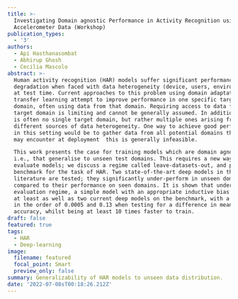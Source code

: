 ```yaml
---
title: >-
  Investigating Domain agnostic Performance in Activity Recognition using
  Accelerometer Data (Workshop)
publication_types:
  - '3'
authors:
  - Api Hasthanasombat
  - Abhirup Ghosh
  - Cecilia Mascolo
abstract: >-
  Human activity recognition (HAR) models suffer significant performance
  degradation when faced with data heterogeneity (device, users, environments)
  at test time. Current approaches to this problem using domain adaptation or
  transfer learning attempt to improve performance in one specific target
  domain, often using data from that domain. Requiring access to data from the
  target domain is limiting and cannot be generally assumed. In addition, there
  is often no single target domain, but rather multiple ones arising from
  different sources of data heterogeneity. One way to achieve good performance
  in this setting would be to gather data from all potential domains the model
  may encounter at deployment  this is generally infeasible.

  This work presents the case for training models which are domain agnostic,
  i.e., that generalise to unseen test domains. This requires a new way to
  evaluate models; we discuss a regime called leave-datasets-out, and present a
  benchmark for the task of HAR. Two state-of-the-art deep models in the
  literature are tested; they significantly under-perform in unseen domains when
  compared to their performance on seen domains. It is shown that under this new
  evaluation regime, a simple model with an appropriate inductive bias performs
  at least as well as two current deep models on the benchmark, with a p-value
  in the order of 0.0005 and 0.13 when testing for a difference in mean
  accuracy, whilst being at least 10 times faster to train.
draft: false
featured: true
tags:
  - HAR
  - Deep-learning
image:
  filename: featured
  focal_point: Smart
  preview_only: false
summary: Generalizability of HAR models to unseen data distribution.
date: '2022-07-08sT00:18:26.212Z'
---
```

